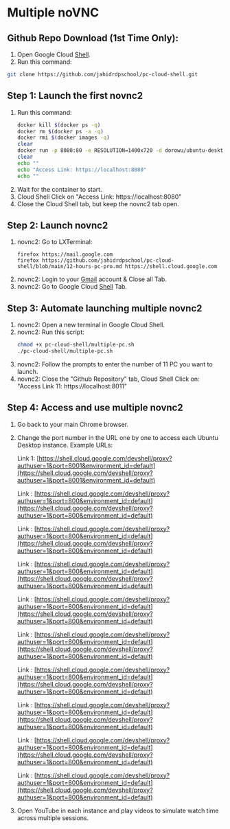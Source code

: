   # Multiple noVNC

## Github Repo Download (1st Time Only):

  1. Open Google Cloud [Shell](https://shell.cloud.google.com/?hl=en_US&fromcloudshell=true&show=terminal&authuser=1).
  2. Run this command:
```bash
git clone https://github.com/jahidrdpschool/pc-cloud-shell.git
```

  ## Step 1: Launch the first novnc2

  1. Run this command:
      ```bash
      docker kill $(docker ps -q)
      docker rm $(docker ps -a -q)
      docker rmi $(docker images -q)
      clear
      docker run -p 8080:80 -e RESOLUTION=1400x720 -d dorowu/ubuntu-desktop-lxde-vnc
      clear
      echo ""
      echo "Access Link: https://localhost:8080"
      echo ""
      ```
  2. Wait for the container to start.
  3. Cloud Shell Click on "Access Link: https://localhost:8080"
  4. Close the Cloud Shell tab, but keep the novnc2 tab open.

  ## Step 2: Launch novnc2

  1. novnc2: Go to LXTerminal:
      ```
      firefox https://mail.google.com
      firefox https://github.com/jahidrdpschool/pc-cloud-shell/blob/main/12-hours-pc-pro.md https://shell.cloud.google.com

      ```
  1. novnc2: Login to your [Gmail](https://mail.google.com) account & Close all Tab.
  2. novnc2: Go to Google Cloud [Shell](https://shell.cloud.google.com) Tab.

  ## Step 3: Automate launching multiple novnc2
  1. novnc2: Open a new terminal in Google Cloud Shell.
  2. novnc2: Run this script:
      ```bash
      chmod +x pc-cloud-shell/multiple-pc.sh
      ./pc-cloud-shell/multiple-pc.sh
      ```
  3. novnc2: Follow the prompts to enter the number of 11 PC you want to launch.
  4. novnc2: Close the "Github Repository" tab, Cloud Shell Click on: "Access Link 11: https://localhost:8011"


  ## Step 4: Access and use multiple novnc2
  1. Go back to your main Chrome browser.
  2. Change the port number in the URL one by one to access each Ubuntu Desktop instance.
     Example URLs:

      Link 1: [https://shell.cloud.google.com/devshell/proxy?authuser=1&port=8001&environment_id=default](https://shell.cloud.google.com/devshell/proxy?authuser=1&port=8001&environment_id=default)

      Link : [https://shell.cloud.google.com/devshell/proxy?authuser=1&port=800&environment_id=default](https://shell.cloud.google.com/devshell/proxy?authuser=1&port=800&environment_id=default)

      Link : [https://shell.cloud.google.com/devshell/proxy?authuser=1&port=800&environment_id=default](https://shell.cloud.google.com/devshell/proxy?authuser=1&port=800&environment_id=default)

      Link : [https://shell.cloud.google.com/devshell/proxy?authuser=1&port=800&environment_id=default](https://shell.cloud.google.com/devshell/proxy?authuser=1&port=800&environment_id=default)

      Link : [https://shell.cloud.google.com/devshell/proxy?authuser=1&port=800&environment_id=default](https://shell.cloud.google.com/devshell/proxy?authuser=1&port=800&environment_id=default)

      Link : [https://shell.cloud.google.com/devshell/proxy?authuser=1&port=800&environment_id=default](https://shell.cloud.google.com/devshell/proxy?authuser=1&port=800&environment_id=default)

      Link : [https://shell.cloud.google.com/devshell/proxy?authuser=1&port=800&environment_id=default](https://shell.cloud.google.com/devshell/proxy?authuser=1&port=800&environment_id=default)

      Link : [https://shell.cloud.google.com/devshell/proxy?authuser=1&port=800&environment_id=default](https://shell.cloud.google.com/devshell/proxy?authuser=1&port=800&environment_id=default)

      Link : [https://shell.cloud.google.com/devshell/proxy?authuser=1&port=800&environment_id=default](https://shell.cloud.google.com/devshell/proxy?authuser=1&port=800&environment_id=default)

      Link : [https://shell.cloud.google.com/devshell/proxy?authuser=1&port=800&environment_id=default](https://shell.cloud.google.com/devshell/proxy?authuser=1&port=800&environment_id=default)

  3. Open YouTube in each instance and play videos to simulate watch time across multiple sessions.


